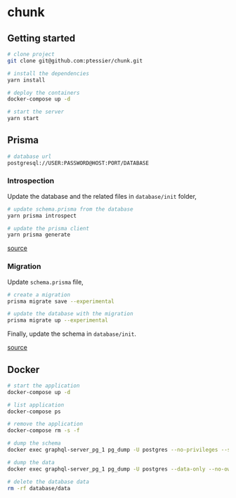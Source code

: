 # chunk

## Getting started

```sh
# clone project
git clone git@github.com:ptessier/chunk.git
```

```sh
# install the dependencies
yarn install
```

```sh
# deploy the containers
docker-compose up -d
```

```sh
# start the server
yarn start
```

## Prisma

```sh
# database url
postgresql://USER:PASSWORD@HOST:PORT/DATABASE
```

### Introspection

Update the database and the related files in `database/init` folder,

```sh
# update schema.prisma from the database
yarn prisma introspect
```

```sh
# update the prisma client
yarn prisma generate
```

[source](https://www.prisma.io/docs/reference/tools-and-interfaces/introspection)

### Migration

Update `schema.prisma` file,

```sh
# create a migration
prisma migrate save --experimental
```

```sh
# update the database with the migration
prisma migrate up --experimental
```

Finally, update the schema in `database/init`.

[source](https://www.prisma.io/docs/reference/tools-and-interfaces/prisma-migrate)

## Docker

```sh
# start the application
docker-compose up -d

# list application
docker-compose ps

# remove the application
docker-compose rm -s -f

# dump the schema
docker exec graphql-server_pg_1 pg_dump -U postgres --no-privileges --schema-only --no-owner prisma > database/init/schema.sql

# dump the data
docker exec graphql-server_pg_1 pg_dump -U postgres --data-only --no-owner prisma > database/init/data.sql

# delete the database data
rm -rf database/data
```